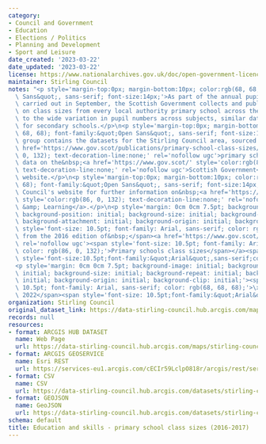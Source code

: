 ```yaml
---
category:
- Council and Government
- Education
- Elections / Politics
- Planning and Development
- Sport and Leisure
date_created: '2023-03-22'
date_updated: '2023-03-22'
license: https://www.nationalarchives.gov.uk/doc/open-government-licence/version/3/
maintainer: Stirling Council
notes: "<p style='margin-top:0px; margin-bottom:10px; color:rgb(68, 68, 68); font-family:&quot;Open\
  \ Sans&quot;, sans-serif; font-size:14px;'>As part of the annual pupil census, normally\
  \ carried out in September, the Scottish Government collects and publishes data\
  \ on class sizes from every local authority primary school across the country. Due\
  \ to the wide variation in pupil numbers across subjects, similar data are not available\
  \ for secondary schools.</p>\n<p style='margin-top:0px; margin-bottom:10px; color:rgb(68,\
  \ 68, 68); font-family:&quot;Open Sans&quot;, sans-serif; font-size:14px;'>This\
  \ group contains the datasets for the Stirling Council area, sourced from the&nbsp;<a\
  \ href='https://www.gov.scot/publications/primary-school-class-sizes/' style='color:rgb(86,\
  \ 0, 132); text-decoration-line:none;' rel='nofollow ugc'>primary school class sizes</a>\u2019\
  \ data on the&nbsp;<a href='https://www.gov.scot/' style='color:rgb(86, 0, 132);\
  \ text-decoration-line:none;' rel='nofollow ugc'>Scottish Government</a>\u2019s\
  \ website.</p>\n<p style='margin-top:0px; margin-bottom:10px; color:rgb(68, 68,\
  \ 68); font-family:&quot;Open Sans&quot;, sans-serif; font-size:14px;'>Visit Stirling\
  \ Council's website for further information on&nbsp;<a href='https://www.stirling.gov.uk/schools-and-learning/'\
  \ style='color:rgb(86, 0, 132); text-decoration-line:none;' rel='nofollow ugc'>Schools\
  \ &amp; Learning</a>.</p>\n<p style='margin: 0cm 0cm 7.5pt; background-image: initial;\
  \ background-position: initial; background-size: initial; background-repeat: initial;\
  \ background-attachment: initial; background-origin: initial; background-clip: initial;'><span\
  \ style='font-size: 10.5pt; font-family: Arial, sans-serif; color: rgb(68, 68, 68);'>Sourced\
  \ from the 2016 edition of&nbsp;</span><a href='https://www.gov.scot/publications/primary-school-class-sizes/'\
  \ rel='nofollow ugc'><span style='font-size: 10.5pt; font-family: Arial, sans-serif;\
  \ color: rgb(86, 0, 132);'>Primary schools class sizes</span></a><span style='font-size:10.5pt;font-family:&quot;Arial&quot;,sans-serif;color:#444444'>.</span><span\
  \ style='font-size:10.5pt;font-family:&quot;Arial&quot;,sans-serif;color:#444444'></span></p>\n\
  <p style='margin: 0cm 0cm 7.5pt; background-image: initial; background-position:\
  \ initial; background-size: initial; background-repeat: initial; background-attachment:\
  \ initial; background-origin: initial; background-clip: initial;'><span style='font-size:\
  \ 10.5pt; font-family: Arial, sans-serif; color: rgb(68, 68, 68);'>\xA9 Crown Copyright\
  \ 2022</span><span style='font-size: 10.5pt;font-family:&quot;Arial&quot;,sans-serif;color:#444444'></span></p>"
organization: Stirling Council
original_dataset_link: https://data-stirling-council.hub.arcgis.com/maps/stirling-council::education-and-skills-primary-school-class-sizes-2016-2017
records: null
resources:
- format: ARCGIS HUB DATASET
  name: Web Page
  url: https://data-stirling-council.hub.arcgis.com/maps/stirling-council::education-and-skills-primary-school-class-sizes-2016-2017
- format: ARCGIS GEOSERVICE
  name: Esri REST
  url: https://services-eu1.arcgis.com/cECIr59LclpO818r/arcgis/rest/services/education%20and%20skills%20-%20primary%20school%20class%20sizes%20(2016-2017)/FeatureServer/0
- format: CSV
  name: CSV
  url: https://data-stirling-council.hub.arcgis.com/datasets/stirling-council::education-and-skills-primary-school-class-sizes-2016-2017.csv?outSR=%7B%22latestWkid%22%3A3857%2C%22wkid%22%3A102100%7D
- format: GEOJSON
  name: GeoJSON
  url: https://data-stirling-council.hub.arcgis.com/datasets/stirling-council::education-and-skills-primary-school-class-sizes-2016-2017.geojson?outSR=%7B%22latestWkid%22%3A3857%2C%22wkid%22%3A102100%7D
schema: default
title: Education and skills - primary school class sizes (2016-2017)
---
```

